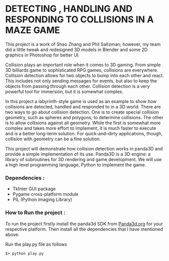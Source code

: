 # DETECTING , HANDLING AND RESPONDING TO COLLISIONS IN A MAZE GAME

This project is a work of Shao Zhang and Phil Saltzman; however, my team did a little tweak and redesigned 3D models in Blender and some 2D graphics in Photoshop for better UI. 


Collision plays an important role when it comes to 3D gaming. From simple 3D billiards game to sophisticated RPG games, collisions are everywhere. Collision detection allows for two objects to bump into each other and react. This includes not only sending messages for events, but also to keep the objects from passing through each other. Collision detection is a very powerful tool for immersion, but it is somewhat complex.

In this project a labyrinth-style game is used as an example to show how collisions are detected, handled and responded to in a 3D world. There are two ways to go about collision detection. One is to create special collision geometry, such as spheres and polygons, to determine collisions. The other is to allow collisions against all geometry. While the first is somewhat more complex and takes more effort to implement, it is much faster to execute and is a better long-term solution. For quick-and-dirty applications, though, collision with geometry can be a fine solution.

This project will demonstrate how collision detection works in panda3D and provide a simple implementation of its use. Panda3D is a 3D engine: a library of subroutines for 3D rendering and game development. We will use a high level programming language, Python to implement the game.



### Dependencies : ###

* TkInter GUI package
* Pygame cross-platform module
* PIL (Python Imaging Library)



### How to Run the project : ###

To run the project firstly install the panda3d SDK from [Panda3d.org](https://www.panda3d.org/download.php?sdk) for your respective platform. Then install all the dependencies that I have mentioned above.

Run the play.py file as follows

```
$> python play.py
```
